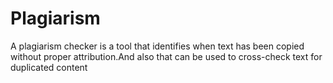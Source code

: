 # Plagiarism
A plagiarism checker is a tool that identifies when text has been copied without proper attribution.And also that can be used to cross-check text for duplicated content
